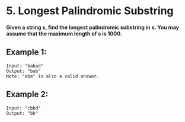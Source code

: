# 5. Longest Palindromic Substring

**Given a string s, find the longest palindromic substring in s. You may assume that the maximum length of s is 1000.**

## Example 1:

    Input: "babad"
    Output: "bab"
    Note: "aba" is also a valid answer.

## Example 2:

    Input: "cbbd"
    Output: "bb"